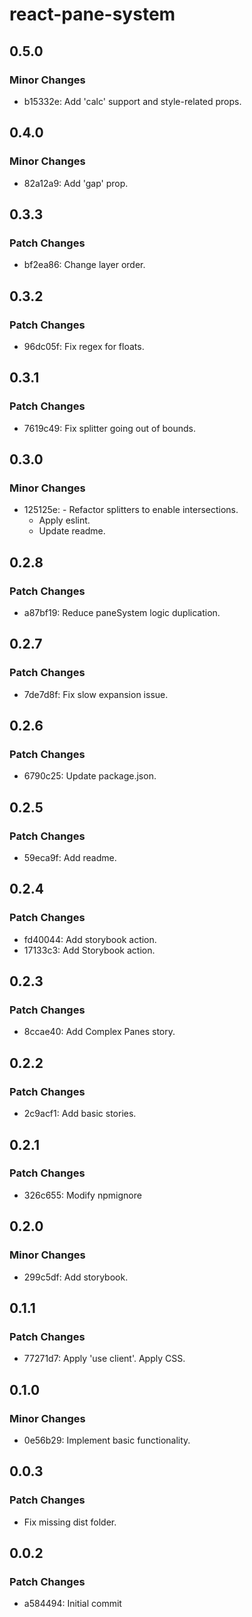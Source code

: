 # react-pane-system

## 0.5.0

### Minor Changes

- b15332e: Add 'calc' support and style-related props.

## 0.4.0

### Minor Changes

- 82a12a9: Add 'gap' prop.

## 0.3.3

### Patch Changes

- bf2ea86: Change layer order.

## 0.3.2

### Patch Changes

- 96dc05f: Fix regex for floats.

## 0.3.1

### Patch Changes

- 7619c49: Fix splitter going out of bounds.

## 0.3.0

### Minor Changes

- 125125e: - Refactor splitters to enable intersections.
  - Apply eslint.
  - Update readme.

## 0.2.8

### Patch Changes

- a87bf19: Reduce paneSystem logic duplication.

## 0.2.7

### Patch Changes

- 7de7d8f: Fix slow expansion issue.

## 0.2.6

### Patch Changes

- 6790c25: Update package.json.

## 0.2.5

### Patch Changes

- 59eca9f: Add readme.

## 0.2.4

### Patch Changes

- fd40044: Add storybook action.
- 17133c3: Add Storybook action.

## 0.2.3

### Patch Changes

- 8ccae40: Add Complex Panes story.

## 0.2.2

### Patch Changes

- 2c9acf1: Add basic stories.

## 0.2.1

### Patch Changes

- 326c655: Modify npmignore

## 0.2.0

### Minor Changes

- 299c5df: Add storybook.

## 0.1.1

### Patch Changes

- 77271d7: Apply 'use client'.
  Apply CSS.

## 0.1.0

### Minor Changes

- 0e56b29: Implement basic functionality.

## 0.0.3

### Patch Changes

- Fix missing dist folder.

## 0.0.2

### Patch Changes

- a584494: Initial commit
